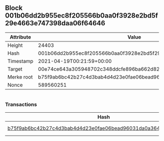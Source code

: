 ## Block 001b06dd2b955ec8f205566b0aa0f3928e2bd5f29e4663e747398daa06f64646

Attribute | Value
--- | ---
Height | 24403
Hash | 001b06dd2b955ec8f205566b0aa0f3928e2bd5f29e4663e747398daa06f64646
Timestamp | 2021-04-19T00:21:59+00:00
Target | 00e74ce643a305948702c348ddcfe896ba662d82c1a228faf4ad12250f07334e
Merke root | b75f9ab6bc42b27c4d3bab4d4d23e0fae06bead96031da0a3648a49d60e394e3
Nonce | 589560251

```

```

### Transactions

Hash | Amount
--- | ---
[b75f9ab6bc42b27c4d3bab4d4d23e0fae06bead96031da0a3648a49d60e394e3](b75f9ab6bc42b27c4d3bab4d4d23e0fae06bead96031da0a3648a49d60e394e3.md) | 10.00000000 SKEPTI 
